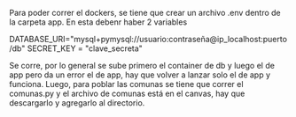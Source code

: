 Para poder correr  el dockers, se tiene que crear un archivo .env dentro de la carpeta app.
En esta debenr haber 2 variables

DATABASE_URI="mysql+pymysql://usuario:contraseña@ip_localhost:puerto/db"
SECRET_KEY = "clave_secreta"

Se corre, por lo general se sube primero el container de db y luego el de app pero da un error el de app, hay que volver a lanzar solo el de app y funciona.
Luego, para poblar las comunas se tiene que correr el comunas.py y el archivo de  comunas está en el canvas, hay que descargarlo y agregarlo al directorio.
